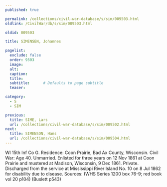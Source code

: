 ```yaml
---
published: true

permalink: /collections/civil-war-database/s/sim/009503.html
oldlink: /CivilWar/db/s/sim/009503.html

oldid: 009503

title: SIMENSEN, Johannes

pagelist:
  exclude: false
  order: 9503
  image: 
  alt:
  caption:
  title:
  subtitle:      # Defaults to page subtitle
  teaser:

category: 
  - S 
  - SIM

previous:
  title: SIME, Lars
  url: /collections/civil-war-database/s/sim/009502.html  
next:
  title: SIMENSON, Hans
  url: /collections/civil-war-database/s/sim/009504.html   
---
```

WI 15th Inf Co G. Residence: Coon Prairie, Bad Ax County, Wisconsin. Civil War: Age 40. Unmarried. Enlisted for three years on 12 Nov 1861 at Coon Prairie and mustered at Madison, Wisconsin, 9 Dec 1861. Private. Discharged from the service at Mississippi River Island No. 10 on 8 Jul 1862 for disability due to disease. Sources: (WHS Series 1200 box 76-9; red book vol 20 p104) (Buslett p543)